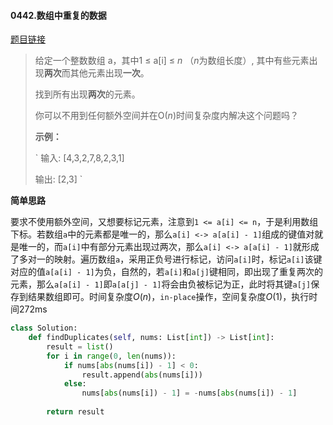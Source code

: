 #### 0442.数组中重复的数据

[题目链接](https://leetcode-cn.com/problems/find-all-duplicates-in-an-array)

> 给定一个整数数组 a，其中1 ≤ a[i] ≤ *n* （*n*为数组长度）, 其中有些元素出现**两次**而其他元素出现**一次**。
>
> 找到所有出现**两次**的元素。
>
> 你可以不用到任何额外空间并在O(*n*)时间复杂度内解决这个问题吗？
>
> **示例：**
>
> `
> 输入:
> [4,3,2,7,8,2,3,1]
> 
> 输出:
> [2,3]
> `

**简单思路**

要求不使用额外空间，又想要标记元素，注意到`1 <= a[i] <= n`，于是利用数组下标。若数组`a`中的元素都是唯一的，那么`a[i] <-> a[a[i] - 1]`组成的键值对就是唯一的，而`a[i]`中有部分元素出现过两次，那么`a[i] <-> a[a[i] - 1]`就形成了多对一的映射。遍历数组`a`，采用正负号进行标记，访问`a[i]`时，标记`a[i]`该键对应的值`a[a[i] - 1]`为负，自然的，若`a[i]`和`a[j]`键相同，即出现了重复两次的元素，那么`a[a[i] - 1]`即`a[a[j] - 1]`将会由负被标记为正，此时将其键`a[j]`保存到结果数组即可。时间复杂度$O(n)$，`in-place`操作，空间复杂度$O(1)$，执行时间272ms

```python
class Solution:
    def findDuplicates(self, nums: List[int]) -> List[int]:
        result = list()
        for i in range(0, len(nums)):
            if nums[abs(nums[i]) - 1] < 0:
                result.append(abs(nums[i]))
            else:
                nums[abs(nums[i]) - 1] = -nums[abs(nums[i]) - 1]
        
        return result
```

